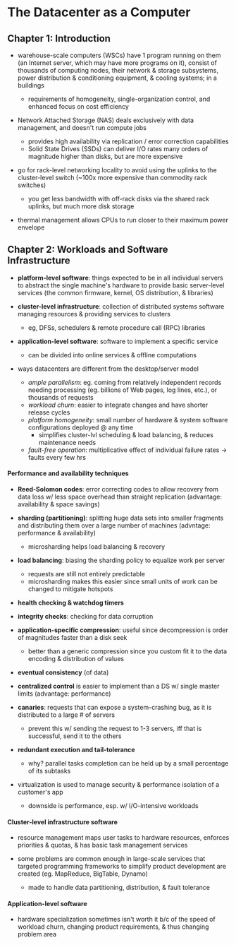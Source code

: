 # The Datacenter as a Computer

## Chapter 1: Introduction

* warehouse-scale computers (WSCs) have 1 program running on them (an Internet server, which may have more programs on it), consist of thousands of computing nodes, their network & storage subsystems, power distribution & conditioning equipment, & cooling systems; in a buildings
  - requirements of homogeneity, single-organization control, and enhanced focus on cost efficiency

* Network Attached Storage (NAS) deals exclusively with data management, and doesn't run compute jobs
  - provides high availability via replication / error correction capabilities
  - Solid State Drives (SSDs) can deliver I/O rates many orders of magnitude higher than disks, but are more expensive

* go for rack-level networking locality to avoid using the uplinks to the cluster-level switch (~100x more expensive than commodity rack switches)
  - you get less bandwidth with off-rack disks via the shared rack uplinks, but much more disk storage

* thermal management allows CPUs to run closer to their maximum power envelope

## Chapter 2: Workloads and Software Infrastructure

* __platform-level software__: things expected to be in all individual servers to abstract the single machine's hardware to provide basic server-level services (the common firmware, kernel, OS distribution, & libraries)

* __cluster-level infrastructure__: collection of distributed systems software managing resources & providing services to clusters
  - eg, DFSs, schedulers & remote procedure call (RPC) libraries

* __application-level software__: software to implement a specific service
  - can be divided into online services & offline computations

* ways datacenters are different from the desktop/server model
  - _ample parallelism_: eg. coming from relatively independent records needing processing (eg. billions of Web pages, log lines, etc.), or thousands of requests
  - _workload churn_: easier to integrate changes and have shorter release cycles
  - _platform homogeneity_: small number of hardware & system software configurations deployed @ any time
    + simplifies cluster-lvl scheduling & load balancing, & reduces maintenance needs
  - _fault-free operation_: multiplicative effect of individual failure rates -> faults every few hrs

#### Performance and availability techniques

* __Reed-Solomon codes__: error correcting codes to allow recovery from data loss w/ less space overhead  than straight replication (advantage: availability & space savings)

* __sharding (partitioning)__: splitting huge data sets into smaller fragments and distributing them over a large number of machines (advntage: performance & availability)
  - microsharding helps load balancing & recovery

* __load balancing__: biasing the sharding policy to equalize work per server
  - requests are still not entirely predictable
  - microsharding makes this easier since small units of work can be changed to mitigate hotspots

* __health checking & watchdog timers__

* __integrity checks__: checking for data corruption

* __application-specific compression__: useful since decompression is order of magnitudes faster than a disk seek
  - better than a generic compression since you custom fit it to the data encoding & distribution of values

* __eventual consistency__ (of data)

* __centralized control__ is easier to implement than a DS w/ single master limits (advantage: performance)

* __canaries__: requests that can expose a system-crashing bug, as it is distributed to a large # of servers
  - prevent this w/ sending the request to 1-3 servers, iff that is successful, send it to the others

* __redundant execution and tail-tolerance__
  - why? parallel tasks completion can be held up by a small percentage of its subtasks

* virtualization is used to manage security & performance isolation of a customer's app
  - downside is performance, esp. w/ I/O-intensive workloads

#### Cluster-level infrastructure software

* resource management maps user tasks to hardware resources, enforces priorities & quotas, & has basic task management services

* some problems are common enough in large-scale services that targeted programming frameworks to simplify product development are created (eg. MapReduce, BigTable, Dynamo)
  - made to handle data partitioning, distribution, & fault tolerance

#### Application-level software

* hardware specialization sometimes isn't worth it b/c of the speed of workload churn, changing product requirements, & thus changing problem area
